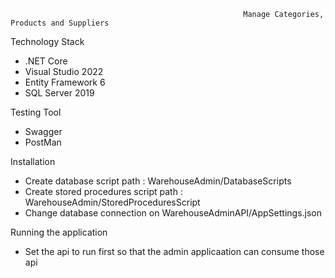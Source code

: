                                                         Manage Categories, Products and Suppliers
Technology Stack
- .NET Core
- Visual Studio 2022
- Entity Framework 6
- SQL Server 2019

Testing Tool
- Swagger
- PostMan

Installation
- Create database script path : WarehouseAdmin/DatabaseScripts
- Create stored procedures script path : WarehouseAdmin/StoredProceduresScript
- Change database connection on WarehouseAdminAPI/AppSettings.json

Running the application
- Set the api to run first so that the admin applicaation can consume those api
